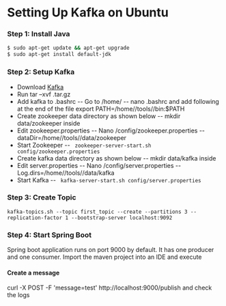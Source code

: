# Setting Up Kafka on Ubuntu

### Step 1: Install Java
```sh
$ sudo apt-get update && apt-get upgrade 
$ sudo apt-get install default-jdk
```
### Step 2: Setup Kafka

  - Download [Kafka](https://kafka.apache.org/downloads.html) 
  - Run tar –xvf <KAFKA>.tar.gz
  - Add kafka to .bashrc
   -- Go to /home/<USER>
   -- nano .bashrc and add following at the end of the file
      export PATH=/home/<USER>/tools/<KAFKA>/bin:$PATH
   - Create zookeeper data directory as shown below
   --  mkdir data/zookeeper inside <KAFKA> 
  - Edit zookeeper.properties 
  -- Nano <KAFKA>/config/zookeeper.properties
  -- dataDir=/home/<USER>/tools/<KAFKA>/data/zookeeper
  - Start Zookeeper
  -- ``` zookeeper-server-start.sh config/zookeeper.properties```
  - Create kafka data directory as shown below
   --  mkdir data/kafka inside <KAFKA> 
  - Edit server.properties 
  -- Nano <KAFKA>/config/server.properties
  -- Log.dirs=/home/<USER>/tools/<KAFKA>/data/kafka
  - Start Kafka
  -- ``` kafka-server-start.sh config/server.properties```

### Step 3: Create Topic
```kafka-topics.sh --topic first_topic --create --partitions 3 --replication-factor 1 --bootstrap-server localhost:9092```

### Step 4: Start Spring Boot
Spring boot application runs on port 9000 by default. It has one producer and one consumer. Import the maven project into an IDE and execute 

#### Create a message
curl -X POST -F 'message=test' http://localhost:9000/publish and check the logs
